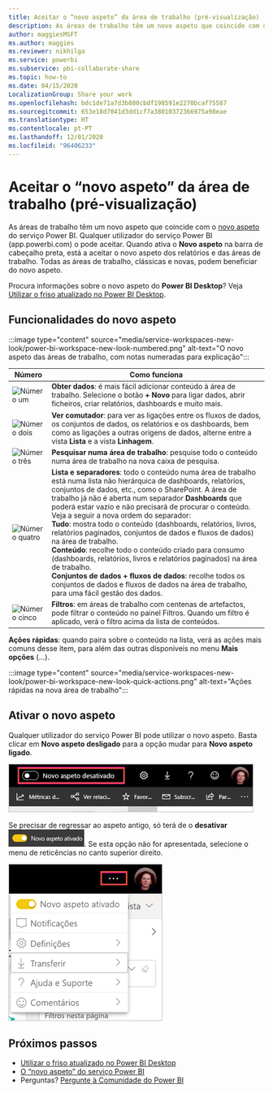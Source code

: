 ```yaml
---
title: Aceitar o “novo aspeto” da área de trabalho (pré-visualização)
description: As áreas de trabalho têm um novo aspeto que coincide com o novo aspeto do serviço Power BI.
author: maggiesMSFT
ms.author: maggies
ms.reviewer: nikhilga
ms.service: powerbi
ms.subservice: pbi-collaborate-share
ms.topic: how-to
ms.date: 04/15/2020
LocalizationGroup: Share your work
ms.openlocfilehash: bdc1de71a7d3b880cbdf198591e2270bcaf75587
ms.sourcegitcommit: 653e18d7041d3dd1cf7a38010372366975a98eae
ms.translationtype: HT
ms.contentlocale: pt-PT
ms.lasthandoff: 12/01/2020
ms.locfileid: "96406233"
---
```

# <a name="opt-in-to-the-workspace-new-look-preview"></a>Aceitar o “novo aspeto” da área de trabalho (pré-visualização)

As áreas de trabalho têm um novo aspeto que coincide com o [novo aspeto](../consumer/service-new-look.md) do serviço Power BI. Qualquer utilizador do serviço Power BI (app.powerbi.com) o pode aceitar. Quando ativa o **Novo aspeto** na barra de cabeçalho preta, está a aceitar o novo aspeto dos relatórios e das áreas de trabalho. Todas as áreas de trabalho, clássicas e novas, podem beneficiar do novo aspeto.

Procura informações sobre o novo aspeto do **Power BI Desktop**? Veja [Utilizar o friso atualizado no Power BI Desktop](../create-reports/desktop-ribbon.md).

## <a name="features-of-the-new-look"></a>Funcionalidades do novo aspeto

:::image type="content" source="media/service-workspaces-new-look/power-bi-workspace-new-look-numbered.png" alt-text="O novo aspeto das áreas de trabalho, com notas numeradas para explicação":::

|Número  |Como funciona |
|---------|---------|
|  ![Número um](media/service-workspaces-new-look/circle-one.png)  | **Obter dados**: é mais fácil adicionar conteúdo à área de trabalho. Selecione o botão **+ Novo** para ligar dados, abrir ficheiros, criar relatórios, dashboards e muito mais.  |
| ![Número dois](media/service-workspaces-new-look/circle-two.png)  | **Ver comutador**: para ver as ligações entre os fluxos de dados, os conjuntos de dados, os relatórios e os dashboards, bem como as ligações a outras origens de dados, alterne entre a vista **Lista** e a vista **Linhagem**. |
| ![Número três](media/service-workspaces-new-look/circle-three.png) | **Pesquisar numa área de trabalho**: pesquise todo o conteúdo numa área de trabalho na nova caixa de pesquisa.  |
| ![Número quatro](media/service-workspaces-new-look/circle-four.png)  | **Lista e separadores**: todo o conteúdo numa área de trabalho está numa lista não hierárquica de dashboards, relatórios, conjuntos de dados, etc., como o SharePoint. A área de trabalho já não é aberta num separador **Dashboards** que poderá estar vazio e não precisará de procurar o conteúdo. Veja a seguir a nova ordem do separador: <br>**Tudo**: mostra todo o conteúdo (dashboards, relatórios, livros, relatórios paginados, conjuntos de dados e fluxos de dados) na área de trabalho. <br>**Conteúdo**: recolhe todo o conteúdo criado para consumo (dashboards, relatórios, livros e relatórios paginados) na área de trabalho. <br>**Conjuntos de dados + fluxos de dados**: recolhe todos os conjuntos de dados e fluxos de dados na área de trabalho, para uma fácil gestão dos dados. |
| ![Número cinco](media/service-workspaces-new-look/circle-five.png) | **Filtros**: em áreas de trabalho com centenas de artefactos, pode filtrar o conteúdo no painel Filtros. Quando um filtro é aplicado, verá o filtro acima da lista de conteúdos. |

**Ações rápidas**: quando paira sobre o conteúdo na lista, verá as ações mais comuns desse item, para além das outras disponíveis no menu **Mais opções** (...).

:::image type="content" source="media/service-workspaces-new-look/power-bi-workspace-new-look-quick-actions.png" alt-text="Ações rápidas na nova área de trabalho":::

## <a name="opt-in-to-the-new-look"></a>Ativar o novo aspeto

Qualquer utilizador do serviço Power BI pode utilizar o novo aspeto. Basta clicar em **Novo aspeto desligado** para a opção mudar para **Novo aspeto ligado**.

![Ativar o novo aspeto](media/service-workspaces-new-look/power-bi-new-look-off.png)

Se precisar de regressar ao aspeto antigo, só terá de o **desativar** ![Novo aspeto ativado](media/service-workspaces-new-look/power-bi-new-look-toggle-on.png). Se esta opção não for apresentada, selecione o menu de reticências no canto superior direito.

![Desativar o novo aspeto](media/service-workspaces-new-look/power-bi-new-look-on.png)

## <a name="next-steps"></a>Próximos passos

- [Utilizar o friso atualizado no Power BI Desktop](../create-reports/desktop-ribbon.md)
- [O “novo aspeto” do serviço Power BI](../consumer/service-new-look.md)
- Perguntas? [Pergunte à Comunidade do Power BI](https://community.powerbi.com/)
